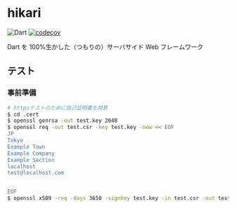 # hikari

![Dart](https://img.shields.io/badge/dart-%230175C2.svg?style=flat-square&logo=dart&logoColor=white)
[![codecov](https://codecov.io/gh/kentt8046/hikari/branch/master/graph/badge.svg?token=KCqCm2vBTG)](https://codecov.io/gh/kentt8046/hikari)

Dart を 100%生かした（つもりの）サーバサイド Web フレームワーク

## テスト

### 事前準備

```bash
# httpsテストのために自己証明書を用意
$ cd .cert
$ openssl genrsa -out test.key 2048
$ openssl req -out test.csr -key test.key -new << EOF
JP
Tokyo
Example Town
Example Company
Example Section
localhost
test@localhost.com


EOF
$ openssl x509 -req -days 3650 -signkey test.key -in test.csr -out test.crt
```
